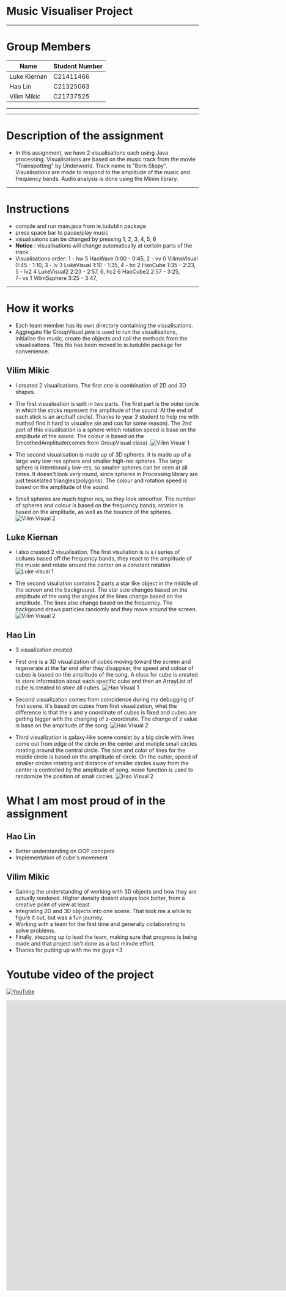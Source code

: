 # Music Visualiser Project
---
# Group Members
| Name | Student Number |
|-----------|-----------|
|Luke Kiernan | C21411466 |
|Hao Lin | C21325063 |
|Vilim Mikic | C21737525 |
---
---
# Description of the assignment
- In this assignment, we have 2 visualisations each using Java processing.
Visualisations are based on the music track from the movie "Trainspotting" by Underworld. Track name is "Born Slippy". Visualisations are made to respond to the amplitude of the music and frequency bands. Audio analysis is done using the Minim library. 
---
# Instructions
- compile and run main.java from ie.tudublin package
- press space bar to pause/play music
- visualisatons can be changed by pressing 1, 2, 3, 4, 5, 6
- **Notice** : visualisations will change automatically at certain parts of the track
- Visualisations order: 
	1 - hw 5 HaoWave 0:00 - 0:45,
	2 - vv 0 VilimsVisual 0:45 - 1:10, 
	3 - lv 3 LukeVisual 1:10 - 1:35, 
	4 - hc 2 HaoCube 1:35 - 2:23, 
	5 - lv2 4 LukeVisual2 2:23 - 2:57, 
	6,  hc2 6 HaoCube2 2:57 - 3:25,  
	7-  vs 1 VilimSsphere 3:25 - 3:47, 
---
# How it works
- Each team member has its own directory containing the visualisations. 
- Aggregate file GroupVisual.java is used to run the visualisations, initialise the music, create the objects and call the methods from the visualisations. This file has been moved to ie.tudublin package for convenience.


## Vilim Mikic
- I created 2 visualisations. The first one is combination of 2D and 3D shapes. 
- The first visualisation is split in two parts. The first part is the outer circle in which the sticks represent the amplitude of the sound. At the end of each stick is an arc(half circle). Thanks to year 3 student to help me with maths(I find it hard to visualise sin and cos for some reason). The 2nd part of this visualisation is a sphere which rotation speed is base on the amplitude of the sound. The colour is based on the SmoothedAmplitude(comes from GroupVisual class).
![Vilim Visual 1](images/Vilim-1.png)

- The second visualisation is made up of 3D spheres. It is made up of a large very low-res sphere and smaller high-res spheres. The large sphere is intentionally low-res, so smaller spheres can be seen at all times. It doesn't look very round, since spheres in Processing library are just tesselated triangles(polygons). The colour and rotation speed is based on the amplitude of the sound.
- Small spheres are much higher res, so they look smoother. The number of spheres and colour is based on the frequency bands, rotation is based on the amplitude, as well as the bounce of the spheres.
![Vilim Visual 2](images/Vilim-2.png)

## Luke Kiernan
- I also created 2 visualisation. The first visuliation is is a i series of collums based off the frequency bands, they react to the amplitude of the music and rotate around the center on a constant rotation
![Luke visual 1](images/LukeVisual-1.png)

- The second visuliation contains 2 parts a star like object in the middle of the screen and the background. The star size changes based on the amplitude of the song the angles of the lines change based on the amplitude. The lines also change based on the frequency. The backgound draws particles randomly and they move around the screen.
![Vilim Visual 2](images/LukeVisual-2.png)

## Hao Lin
- 3 visualization created.
- First one is a 3D visualization of cubes moving toward the screen and regenerate at the far end after they disappear, the speed and colour of cubes is based on the amplitude of the song. A class for cube is created to store information about each specific cube and then an ArrayList of cube is created to store all cubes.
![Hao Visual 1](images/Hao-1.png)

- Second visualization comes from coincidence during my debugging of first scene. it's based on cubes from first visualization, what the difference is that the x and y coordinate of cubes is fixed and cubes are getting bigger with the changing of z-coordinate. The change of z value is base on the amplitude of the song.
![Hao Visual 2](images/Hao-2.png)

- Third visualization is galaxy-like scene consist by a big circle with lines come out from edge of the circle on the center and mutiple small circles rotating around the central circle. The size and color of lines for the middle circle is based on the amplitude of circle. On the outter, speed of smaller circles rotating and distance of smaller circles away from the center is controlled by the amplitude of song. noise function is used to randomize the position of small circles.
 ![Hao Visual 2](images/Hao-3.png)







# What I am most proud of in the assignment

## Hao Lin
- Better understanding on OOP concpets
- Implementation of cube's movement

## Vilim Mikic
- Gaining the understanding of working with 3D objects and how they are actually rendered. Higher density doesnt always look better, from a creative point of view at least.
- Integrating 2D and 3D objects into one scene. That took me a while to figure it out, but was a fun journey.
- Working with a team for the first time and generally collaborating to solve problems. 
- Finally, stepping up to lead the team, making sure that progress is being made and that project isn't done as a last minute effort.
- Thanks for putting up with me me guys <3



# Youtube video of the project

[![YouTube](https://i3.ytimg.com/vi/CECjbCzzvYA/maxresdefault.jpg)](https://youtu.be/CECjbCzzvYA)


<iframe 
width="1903" 
height="760" 
src="https://www.youtube.com/embed/CECjbCzzvYA" 
title="OOP 2023 Music Visualiser" 
frameborder="0" 
allow="accelerometer; autoplay; clipboard-write; encrypted-media; gyroscope; picture-in-picture; web-share" 
allowfullscreen>
</iframe>
